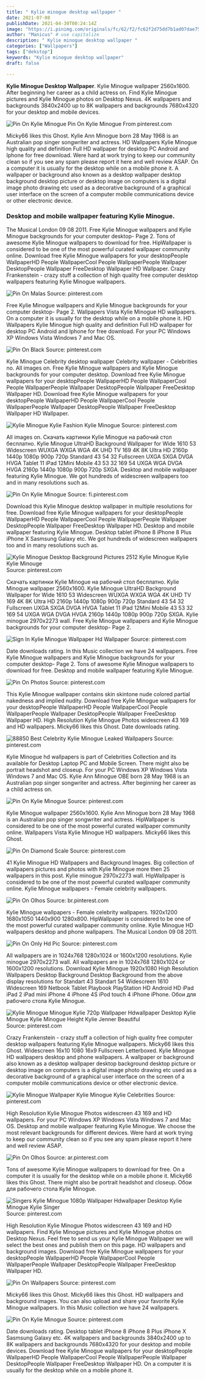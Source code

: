 ```yaml
---
title: " Kylie minogue desktop wallpaper "
date: 2021-07-08
publishDate: 2021-04-30T00:24:14Z
image: "https://i.pinimg.com/originals/fc/62/f2/fc62f2d75dd7b1ad07dae755939e890d.jpg"
author: "Manicus" # use capitalize
description: " Kylie minogue desktop wallpaper "
categories: ["Wallpapers"]
tags: ["dekstop"]
keywords: "Kylie minogue desktop wallpaper"
draft: false

---
```



**Kylie Minogue Desktop Wallpaper**. Kylie Minogue wallpaper 2560x1600. After beginning her career as a child actress on. Find Kylie Minogue pictures and Kylie Minogue photos on Desktop Nexus. 4K wallpapers and backgrounds 3840x2400 up to 8K wallpapers and backgrounds 7680x4320 for your desktop and mobile devices.

![Pin On Kylie Minogue](https://i.pinimg.com/originals/15/90/d2/1590d2999c18e187bb18d65f34eaf8c9.jpg "Pin On Kylie Minogue")
Pin On Kylie Minogue From pinterest.com


Micky66 likes this Ghost. Kylie Ann Minogue born 28 May 1968 is an Australian pop singer songwriter and actress. HD Wallpapers Kylie Minogue high quality and definition Full HD wallpaper for desktop PC Android and Iphone for free download. Were hard at work trying to keep our community clean so if you see any spam please report it here and well review ASAP. On a computer it is usually for the desktop while on a mobile phone it. A wallpaper or background also known as a desktop wallpaper desktop background desktop picture or desktop image on computers is a digital image photo drawing etc used as a decorative background of a graphical user interface on the screen of a computer mobile communications device or other electronic device.

### Desktop and mobile wallpaper featuring Kylie Minogue.

The Musical London 09 08 2011. Free Kylie Minogue wallpapers and Kylie Minogue backgrounds for your computer desktop- Page 2. Tons of awesome Kylie Minogue wallpapers to download for free. HipWallpaper is considered to be one of the most powerful curated wallpaper community online. Download free Kylie Minogue wallpapers for your desktopPeople WallpaperHD People WallpaperCool People WallpaperPeople Wallpaper DesktopPeople Wallpaper FreeDesktop Wallpaper HD Wallpaper. Crazy Frankenstein - crazy stuff a collection of high quality free computer desktop wallpapers featuring Kylie Minogue wallpapers.


![Pin On Malas](https://i.pinimg.com/originals/16/58/f7/1658f787c88f96f46ed1fc3b4426e8c4.jpg "Pin On Malas")
Source: pinterest.com

Free Kylie Minogue wallpapers and Kylie Minogue backgrounds for your computer desktop- Page 2. Wallpapers Vista Kylie Minogue HD wallpapers. On a computer it is usually for the desktop while on a mobile phone it. HD Wallpapers Kylie Minogue high quality and definition Full HD wallpaper for desktop PC Android and Iphone for free download. For your PC Windows XP Windows Vista Windows 7 and Mac OS.

![Pin On Black](https://i.pinimg.com/originals/d6/bf/79/d6bf794e7785d72ce7d6517e3f2cdc0c.jpg "Pin On Black")
Source: pinterest.com

Kylie Minogue Celebrity desktop wallpaper Celebrity wallpaper - Celebrities no. All images on. Free Kylie Minogue wallpapers and Kylie Minogue backgrounds for your computer desktop. Download free Kylie Minogue wallpapers for your desktopPeople WallpaperHD People WallpaperCool People WallpaperPeople Wallpaper DesktopPeople Wallpaper FreeDesktop Wallpaper HD. Download free Kylie Minogue wallpapers for your desktopPeople WallpaperHD People WallpaperCool People WallpaperPeople Wallpaper DesktopPeople Wallpaper FreeDesktop Wallpaper HD Wallpaper.

![Kylie Minogue Kylie Fashion Kylie Minogue](https://i.pinimg.com/originals/8b/42/b3/8b42b3916f29a3e606d4719835202974.jpg "Kylie Minogue Kylie Fashion Kylie Minogue")
Source: pinterest.com

All images on. Скачать картинки Kylie Minogue на рабочий стол бесплатно. Kylie Minogue UltraHD Background Wallpaper for Wide 1610 53 Widescreen WUXGA WXGA WGA 4K UHD TV 169 4K 8K Ultra HD 2160p 1440p 1080p 900p 720p Standard 43 54 32 Fullscreen UXGA SXGA DVGA HVGA Tablet 11 iPad 12Mini Mobile 43 53 32 169 54 UXGA WGA DVGA HVGA 2160p 1440p 1080p 900p 720p SXGA. Desktop and mobile wallpaper featuring Kylie Minogue. We got hundreds of widescreen wallpapers too and in many resolutions such as.

![Pin On Kylie Minogue](https://i.pinimg.com/originals/1e/1d/8c/1e1d8c8d78dd356af354d1d11247425c.jpg "Pin On Kylie Minogue")
Source: fi.pinterest.com

Download this Kylie Minogue desktop wallpaper in multiple resolutions for free. Download free Kylie Minogue wallpapers for your desktopPeople WallpaperHD People WallpaperCool People WallpaperPeople Wallpaper DesktopPeople Wallpaper FreeDesktop Wallpaper HD. Desktop and mobile wallpaper featuring Kylie Minogue. Desktop tablet iPhone 8 iPhone 8 Plus iPhone X Sasmsung Galaxy etc. We got hundreds of widescreen wallpapers too and in many resolutions such as.

![Kylie Minogue Desktop Background Pictures 2512 Kylie Minogue Kylie Kylie Minouge](https://i.pinimg.com/originals/01/82/1c/01821ce4afec9cc765e1144281983ad6.jpg "Kylie Minogue Desktop Background Pictures 2512 Kylie Minogue Kylie Kylie Minouge")
Source: pinterest.com

Скачать картинки Kylie Minogue на рабочий стол бесплатно. Kylie Minogue wallpaper 2560x1600. Kylie Minogue UltraHD Background Wallpaper for Wide 1610 53 Widescreen WUXGA WXGA WGA 4K UHD TV 169 4K 8K Ultra HD 2160p 1440p 1080p 900p 720p Standard 43 54 32 Fullscreen UXGA SXGA DVGA HVGA Tablet 11 iPad 12Mini Mobile 43 53 32 169 54 UXGA WGA DVGA HVGA 2160p 1440p 1080p 900p 720p SXGA. Kylie minogue 2970x2273 wall. Free Kylie Minogue wallpapers and Kylie Minogue backgrounds for your computer desktop- Page 2.

![Sign In Kylie Minogue Wallpaper Hd Wallpaper](https://i.pinimg.com/564x/ab/8a/dd/ab8addead45d08fef4252639c95bbd06.jpg "Sign In Kylie Minogue Wallpaper Hd Wallpaper")
Source: pinterest.com

Date downloads rating. In this Music collection we have 24 wallpapers. Free Kylie Minogue wallpapers and Kylie Minogue backgrounds for your computer desktop- Page 2. Tons of awesome Kylie Minogue wallpapers to download for free. Desktop and mobile wallpaper featuring Kylie Minogue.

![Pin On Photos](https://i.pinimg.com/originals/ef/01/c3/ef01c3258f1dddfdae48ff588264c9a5.jpg "Pin On Photos")
Source: pinterest.com

This Kylie Minogue wallpaper contains skin skintone nude colored partial nakedness and implied nudity. Download free Kylie Minogue wallpapers for your desktopPeople WallpaperHD People WallpaperCool People WallpaperPeople Wallpaper DesktopPeople Wallpaper FreeDesktop Wallpaper HD. High Resolution Kylie Minogue Photos widescreen 43 169 and HD wallpapers. Micky66 likes this Ghost. Date downloads rating.

![88850 Best Celebrity Kylie Minogue Leaked Wallpapers](https://i.pinimg.com/564x/9c/95/b8/9c95b8b0b690cad6e0468a8b3895dee5--kylie-minoque-wallpaper-pictures.jpg "88850 Best Celebrity Kylie Minogue Leaked Wallpapers")
Source: pinterest.com

Kylie Minogue hd wallpapers is part of Celebrities Collection and its available for Desktop Laptop PC and Mobile Screen. There might also be portrait headshot and closeup. For your PC Windows XP Windows Vista Windows 7 and Mac OS. Kylie Ann Minogue OBE born 28 May 1968 is an Australian pop singer songwriter and actress. After beginning her career as a child actress on.

![Pin On Kylie Minogue](https://i.pinimg.com/originals/15/90/d2/1590d2999c18e187bb18d65f34eaf8c9.jpg "Pin On Kylie Minogue")
Source: pinterest.com

Kylie Minogue wallpaper 2560x1600. Kylie Ann Minogue born 28 May 1968 is an Australian pop singer songwriter and actress. HipWallpaper is considered to be one of the most powerful curated wallpaper community online. Wallpapers Vista Kylie Minogue HD wallpapers. Micky66 likes this Ghost.

![Pin On Diamond Scale](https://i.pinimg.com/originals/5e/19/1e/5e191e423ee745da4e31b2067f53d1ae.jpg "Pin On Diamond Scale")
Source: pinterest.com

41 Kylie Minogue HD Wallpapers and Background Images. Big collection of wallpapers pictures and photos with Kylie Minogue more then 25 wallpapers in this post. Kylie minogue 2970x2273 wall. HipWallpaper is considered to be one of the most powerful curated wallpaper community online. Kylie Minogue wallpapers - Female celebrity wallpapers.

![Pin On Olhos](https://i.pinimg.com/originals/78/8c/8c/788c8c15c9f0523b2ed55c3b16810d10.jpg "Pin On Olhos")
Source: br.pinterest.com

Kylie Minogue wallpapers - Female celebrity wallpapers. 1920x1200 1680x1050 1440x900 1280x800. HipWallpaper is considered to be one of the most powerful curated wallpaper community online. Kylie Minogue HD wallpapers desktop and phone wallpapers. The Musical London 09 08 2011.

![Pin On Only Hd Pic](https://i.pinimg.com/originals/02/e3/89/02e38928aa4d87ffb973ff83cf7f773c.jpg "Pin On Only Hd Pic")
Source: pinterest.com

All wallpapers are in 1024x768 1280x1024 or 1600x1200 resolutions. Kylie minogue 2970x2273 wall. All wallpapers are in 1024x768 1280x1024 or 1600x1200 resolutions. Download Kylie Minogue 1920x1080 High Resolution Wallpapers Desktop Background Desktop Background from the above display resolutions for Standart 43 Standart 54 Widescreen 1610 Widescreen 169 Netbook Tablet Playbook PlayStation HD Android HD iPad iPad 2 iPad mini iPhone 4 iPhone 4S iPod touch 4 iPhone iPhone. Обои для рабочего стола Kylie Minogue.

![Kylie Minogue Minogue Kylie 720p Wallpaper Hdwallpaper Desktop Kylie Minogue Kylie Minogue Height Kylie Jenner Beautiful](https://i.pinimg.com/originals/b6/f7/dd/b6f7ddaa754219dc3b3d8d238cc8c85c.jpg "Kylie Minogue Minogue Kylie 720p Wallpaper Hdwallpaper Desktop Kylie Minogue Kylie Minogue Height Kylie Jenner Beautiful")
Source: pinterest.com

Crazy Frankenstein - crazy stuff a collection of high quality free computer desktop wallpapers featuring Kylie Minogue wallpapers. Micky66 likes this Ghost. Widescreen 16x10 1080 16x9 Fullscreen Letterboxed. Kylie Minogue HD wallpapers desktop and phone wallpapers. A wallpaper or background also known as a desktop wallpaper desktop background desktop picture or desktop image on computers is a digital image photo drawing etc used as a decorative background of a graphical user interface on the screen of a computer mobile communications device or other electronic device.

![Kylie Minogue Wallpaper Kylie Minogue Kylie Celebrities](https://i.pinimg.com/originals/96/94/e9/9694e90a4203acffd5d95f44dc2533a6.jpg "Kylie Minogue Wallpaper Kylie Minogue Kylie Celebrities")
Source: pinterest.com

High Resolution Kylie Minogue Photos widescreen 43 169 and HD wallpapers. For your PC Windows XP Windows Vista Windows 7 and Mac OS. Desktop and mobile wallpaper featuring Kylie Minogue. We choose the most relevant backgrounds for different devices. Were hard at work trying to keep our community clean so if you see any spam please report it here and well review ASAP.

![Pin On Olhos](https://i.pinimg.com/originals/ba/a4/4c/baa44cac18e4225242c293923d1cc062.jpg "Pin On Olhos")
Source: ar.pinterest.com

Tons of awesome Kylie Minogue wallpapers to download for free. On a computer it is usually for the desktop while on a mobile phone it. Micky66 likes this Ghost. There might also be portrait headshot and closeup. Обои для рабочего стола Kylie Minogue.

![Singers Kylie Minogue 1080p Wallpaper Hdwallpaper Desktop Kylie Minogue Kylie Singer](https://i.pinimg.com/originals/55/aa/9f/55aa9fcdfc274c2ef1b65a411f067e70.jpg "Singers Kylie Minogue 1080p Wallpaper Hdwallpaper Desktop Kylie Minogue Kylie Singer")
Source: pinterest.com

High Resolution Kylie Minogue Photos widescreen 43 169 and HD wallpapers. Find Kylie Minogue pictures and Kylie Minogue photos on Desktop Nexus. Feel free to send us your Kylie Minogue Wallpaper we will select the best ones and publish them on this page. HD wallpapers and background images. Download free Kylie Minogue wallpapers for your desktopPeople WallpaperHD People WallpaperCool People WallpaperPeople Wallpaper DesktopPeople Wallpaper FreeDesktop Wallpaper HD.

![Pin On Wallpapers](https://i.pinimg.com/originals/d2/b4/67/d2b4670d89a27ef76517cdc579f18638.jpg "Pin On Wallpapers")
Source: pinterest.com

Micky66 likes this Ghost. Micky66 likes this Ghost. HD wallpapers and background images. You can also upload and share your favorite Kylie Minogue wallpapers. In this Music collection we have 24 wallpapers.

![Pin On Kylie Minogue](https://i.pinimg.com/originals/fc/62/f2/fc62f2d75dd7b1ad07dae755939e890d.jpg "Pin On Kylie Minogue")
Source: pinterest.com

Date downloads rating. Desktop tablet iPhone 8 iPhone 8 Plus iPhone X Sasmsung Galaxy etc. 4K wallpapers and backgrounds 3840x2400 up to 8K wallpapers and backgrounds 7680x4320 for your desktop and mobile devices. Download free Kylie Minogue wallpapers for your desktopPeople WallpaperHD People WallpaperCool People WallpaperPeople Wallpaper DesktopPeople Wallpaper FreeDesktop Wallpaper HD. On a computer it is usually for the desktop while on a mobile phone it.

